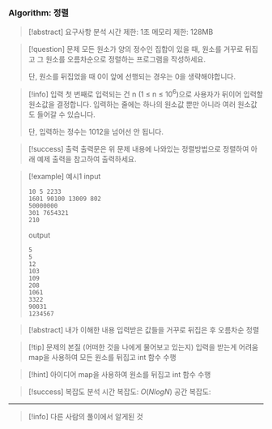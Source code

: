 ### Algorithm: 정렬

> [!abstract] 요구사항 분석
> 시간 제한: 1초
> 메모리 제한: 128MB

> [!question] 문제
> 모든 원소가 양의 정수인 집합이 있을 때, 원소를 거꾸로 뒤집고 그 원소를 오름차순으로 정렬하는 프로그램을 작성하세요.
>
> 단, 원소를 뒤집었을 때 0이 앞에 선행되는 경우는 0을 생략해야합니다.

> [!info] 입력
> 첫 번째로 입력되는 건 n (1 ≤ n ≤ $10^6$)으로 사용자가 뒤이어 입력할 원소값을 결정합니다. 입력하는 줄에는 하나의 원소값 뿐만 아니라 여러 원소값도 들어갈 수 있습니다.
>
> 단, 입력하는 정수는 1012을 넘어선 안 됩니다.

> [!success] 출력
> 출력문은 위 문제 내용에 나와있는 정렬방법으로 정렬하여 아래 예제 출력을 참고하여 출력하세요.

> [!example] 예시1
> input
>
> ```
> 10 5 2233
> 1601 90100 13009 802
> 50000000
> 301 7654321
> 210
> ```
>
> output
>
> ```
> 5
> 5
> 12
> 103
> 109
> 208
> 1061
> 3322
> 90031
> 1234567
> ```

> [!abstract] 내가 이해한 내용
> 입력받은 값들을 거꾸로 뒤집은 후 오름차순 정렬

> [!tip] 문제의 본질 (어떠한 것을 나에게 물어보고 있는지)
> 입력을 받는게 어려움
> map을 사용하여 모든 원소를 뒤집고 int 함수 수행

> [!hint] 아이디어
> map을 사용하여 원소를 뒤집고 int 함수 수행

> [!success] 복잡도 분석
> 시간 복잡도: $O(NlogN)$
> 공간 복잡도:

---

> [!info] 다른 사람의 풀이에서 알게된 것
